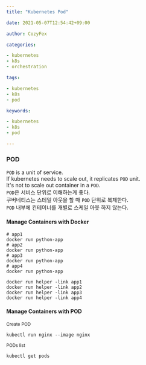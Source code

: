 ```yaml
---
title: "Kubernetes Pod"

date: 2021-05-07T12:54:42+09:00

author: CozyFex

categories:

- kubernetes
- k8s
- orchestration

tags:

- kubernetes
- k8s
- pod

keywords:

- kubernetes
- k8s
- pod

---
```


### POD

`POD` is a unit of service.\
If kubernetes needs to scale out, it replicates `POD` unit.\
It's not to scale out container in a `POD`.\
`POD`은 서비스 단위로 이해하는게 좋다.\
쿠버네티스는 스테일 아웃을 할 때 `POD` 단위로 복제한다.\
`POD` 내부에 컨테이너를 개별로 스케일 아웃 하지 않는다.

#### Manage Containers with Docker

```shell
# app1
docker run python-app
# app2
docker run python-app
# app3
docker run python-app
# app4
docker run python-app

docker run helper -link app1
docker run helper -link app2
docker run helper -link app3
docker run helper -link app4
```

#### Manage Containers with POD

<sub>Create POD</sub>

```shell
kubectl run nginx --image nginx
```

<sub>PODs list</sub>

```shell
kubectl get pods
```
